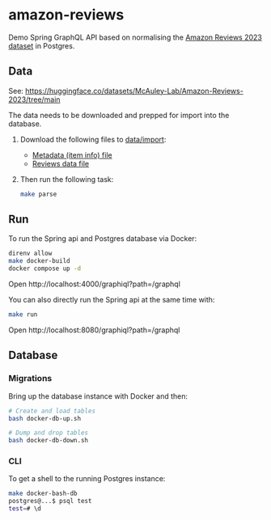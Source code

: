 # amazon-reviews

Demo Spring GraphQL API based on normalising the [Amazon Reviews 2023 dataset](https://github.com/hyp1231/AmazonReviews2023) in Postgres.

## Data 

See: https://huggingface.co/datasets/McAuley-Lab/Amazon-Reviews-2023/tree/main

The data needs to be downloaded and prepped for import into the database.

1. Download the following files to [data/import](data/import):
    - [Metadata (item info) file](https://huggingface.co/datasets/McAuley-Lab/Amazon-Reviews-2023/resolve/main/raw/meta_categories/meta_Musical_Instruments.jsonl?download=true)
    - [Reviews data file](https://huggingface.co/datasets/McAuley-Lab/Amazon-Reviews-2023/resolve/main/raw/review_categories/Musical_Instruments.jsonl?download=true)

2. Then run the following task:

    ```bash
    make parse
    ```

## Run

To run the Spring api and Postgres database via Docker:

```bash
direnv allow
make docker-build
docker compose up -d
```

Open http://localhost:4000/graphiql?path=/graphql

You can also directly run the Spring api at the same time with:

```bash
make run
```

Open http://localhost:8080/graphiql?path=/graphql

## Database

### Migrations

Bring up the database instance with Docker and then:

```bash
# Create and load tables
bash docker-db-up.sh

# Dump and drop tables
bash docker-db-down.sh
```

### CLI

To get a shell to the running Postgres instance:

```bash
make docker-bash-db
postgres@...$ psql test
test=# \d
```
